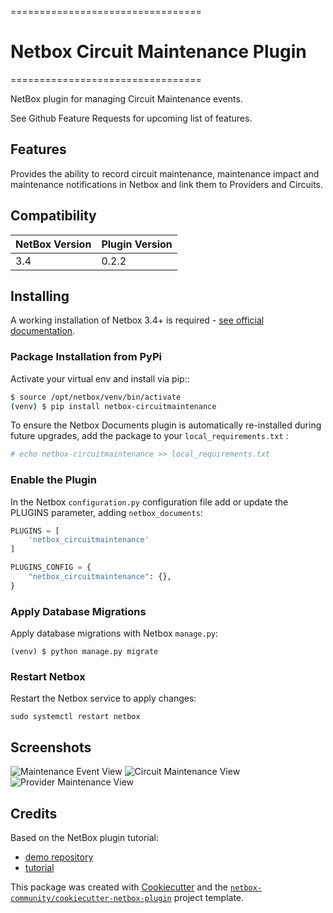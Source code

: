 =================================
# Netbox Circuit Maintenance Plugin
=================================

NetBox plugin for managing Circuit Maintenance events.

See Github Feature Requests for upcoming list of features.

## Features

Provides the ability to record circuit maintenance, maintenance impact and maintenance notifications in Netbox and link them to Providers and Circuits.

## Compatibility

| NetBox Version | Plugin Version |
|----------------|----------------|
|     3.4        |      0.2.2     |

## Installing

A working installation of Netbox 3.4+ is required - [see official documentation](https://netbox.readthedocs.io/en/stable/plugins/).

### Package Installation from PyPi

Activate your virtual env and install via pip::

```bash
$ source /opt/netbox/venv/bin/activate
(venv) $ pip install netbox-circuitmaintenance
```

To ensure the Netbox Documents plugin is automatically re-installed during future upgrades, add the package to your `local_requirements.txt` :

```bash
# echo netbox-circuitmaintenance >> local_requirements.txt
```

### Enable the Plugin

In the Netbox `configuration.py` configuration file add or update the PLUGINS parameter, adding `netbox_documents`:


```python
PLUGINS = [
    'netbox_circuitmaintenance'
]

PLUGINS_CONFIG = {
    "netbox_circuitmaintenance": {},
}
```

### Apply Database Migrations

Apply database migrations with Netbox `manage.py`:

```
(venv) $ python manage.py migrate
```

### Restart Netbox

Restart the Netbox service to apply changes:

```
sudo systemctl restart netbox
```

## Screenshots

![Maintenance Event View](docs/img/maintenance.png)
![Circuit Maintenance View](docs/img/circuit_maintenance.png)
![Provider Maintenance View](docs/img/provider_maintenance.png)


## Credits

Based on the NetBox plugin tutorial:

- [demo repository](https://github.com/netbox-community/netbox-plugin-demo)
- [tutorial](https://github.com/netbox-community/netbox-plugin-tutorial)

This package was created with [Cookiecutter](https://github.com/audreyr/cookiecutter) and the [`netbox-community/cookiecutter-netbox-plugin`](https://github.com/netbox-community/cookiecutter-netbox-plugin) project template.
